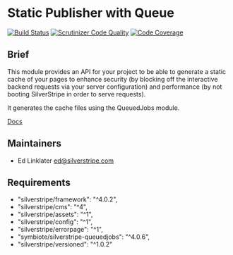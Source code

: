 # Static Publisher with Queue

[![Build Status](https://travis-ci.org/silverstripe/silverstripe-staticpublishqueue.svg?branch=master)](https://travis-ci.org/silverstripe/silverstripe-staticpublishqueue)
[![Scrutinizer Code Quality](https://scrutinizer-ci.com/g/silverstripe/silverstripe-staticpublishqueue/badges/quality-score.png?b=master)](https://scrutinizer-ci.com/g/silverstripe/silverstripe-staticpublishqueue/?branch=master)
[![Code Coverage](https://codecov.io/gh/silverstripe/silverstripe-staticpublishqueue/branch/master/graph/badge.svg)](https://codecov.io/gh/silverstripe/silverstripe-staticpublishqueue/branch/master)

## Brief

This module provides an API for your project to be able to generate a static cache of your pages to enhance
security (by blocking off the interactive backend requests via your server configuration) and performance 
(by not booting SilverStripe in order to serve requests).

It generates the cache files using the QueuedJobs module.

[Docs](docs/en/index.md)

## Maintainers

* Ed Linklater <ed@silverstripe.com>

## Requirements

* "silverstripe/framework": "^4.0.2",
* "silverstripe/cms": "^4",
* "silverstripe/assets": "^1",
* "silverstripe/config": "^1",
* "silverstripe/errorpage": "^1",
* "symbiote/silverstripe-queuedjobs": "^4.0.6",
* "silverstripe/versioned": "^1.0.2"
